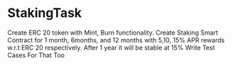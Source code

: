 # StakingTask
Create ERC 20 token with Mint, Burn functionality.
Create  Staking Smart Contract for 1 month, 6months, and 12 months with 5,10, 15% APR rewards w.r.t ERC 20 respectively.
After 1 year it will be stable at 15%
Write Test Cases For That Too
